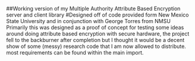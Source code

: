 ##Working version of my Multiple Authority Attribute Based Encryption server and client library
#Designed off of code provided form New Mexico State University and in conjunction with George Torres from NMSU
Primarily this was designed as a proof of concept for testing some ideas around doing attribute based encryption with secure hardware,
the project fell to the backburner after completion but I thought it would be a decent show of some (messy) research code that I am now allowed to distribute.
most requirements can be found within the main import.
